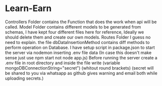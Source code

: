 # Learn-Earn
Controllers Folder contains the Function that does the work when api will be called.
Model Folder contains different models to be generated from schemas, I have kept four different files here for reference, Ideally we should delete them and create our own models.
Routes Folder I guess no need to explain.
the file dbDataInsertionMethod contains diff methods to perform operation on Database.
I have setup script in package.json to start the server via nodemon inserting .env file data (In case this doesn't make sense just use npm start not node app.js)
Before running the server create a .env file in root directory and inside the file write (variable mongoDBConnectionString="secret") (whitout round brackets) (secret will be shared to you via whatsapp as github gives warning and email both while uploading secrets.)
